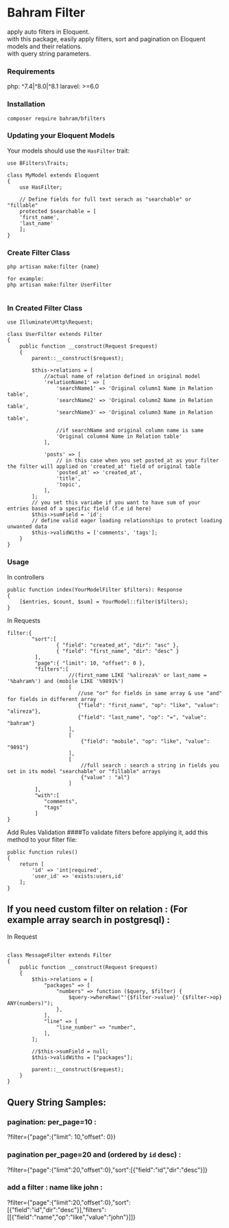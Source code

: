 # Bahram Filter
apply auto filters in Eloquent. <br>
with this package, easily apply filters, sort and pagination on Eloquent models and their relations. <br>
with query string parameters. <br>    

### Requirements
php: ^7.4|^8.0|^8.1
laravel: >=6.0

### Installation
```
composer require bahram/bfilters
```
### Updating your Eloquent Models
Your models should use the `HasFilter` trait:  
```
use BFilters\Traits;

class MyModel extends Eloquent
{
    use HasFilter;
    
    // Define fields for full text serach as "searchable" or "fillable"
    protected $searchable = [ 
    'first_name',
    'last_name' 
    ];
}

```
### Create Filter Class
```
php artisan make:filter {name}

for example: 
php artisan make:filter UserFilter


```
### In Created Filter Class
```
use Illuminate\Http\Request;

class UserFilter extends Filter
{
    public function __construct(Request $request)
    {
        parent::__construct($request);
        
        $this->relations = [
            //actual name of relation defined in original model
            'relationName1' => [ 
                'searchName1' => 'Original column1 Name in Relation table',
                'searchName2' => 'Original column2 Name in Relation table',
                'searchName3' => 'Original column3 Name in Relation table',

                //if searchName and original column name is same
                'Original column4 Name in Relation table'
            ],
          
            'posts' => [
                // in this case when you set posted_at as your filter the filter will applied on 'created_at' field of original table
                'posted_at' => 'created_at',
                'title',
                'topic',
            ],
        ];
        // you set this variabe if you want to have sum of your entries based of a specific field (f.e id here)
        $this->sumField = 'id';
        // define valid eager loading relationships to protect loading unwanted data
        $this->validWiths = ['comments', 'tags'];
    }
}
```

### Usage
In controllers 
```
public function index(YourModelFilter $filters): Response
{
    [$entries, $count, $sum] = YourModel::filter($filters);
}
```

In Requests
```
filter:{
        "sort":[
                { "field": "created_at", "dir": "asc" },
                { "field": "first_name", "dir": "desc" }
         ],
         "page":{ "limit": 10, "offset": 0 },
         "filters":[
                    //(first_name LIKE '%alireza%' or last_name = '%bahram%') and (mobile LIKE '%9891%')
                    [ 
                       //use "or" for fields in same array & use "and" for fields in different array
                       {"field": "first_name", "op": "like", "value":  "alireza"},
                       {"field": "last_name", "op": "=", "value":  "bahram"}
                    ],
                    [
                        {"field": "mobile", "op": "like", "value": "9891"}
                    ],
                    [
                        //full search : search a string in fields you set in its model "searchable" or "fillable" arrays
                        {"value" : "al"}
                    ]
         ],
         "with":[
            "comments",
            "tags"
         ]
}
```

Add Rules Validation
####To validate filters before applying it, add this method to your filter file:
```
public function rules()
{
    return [
        'id' => 'int|required',
        'user_id' => 'exists:users,id'
    ];
}
```


## If you need custom filter on relation : (For example array search in postgresql) :
In Request
```

class MessageFilter extends Filter
{
    public function __construct(Request $request)
    {
        $this->relations = [
            "packages" => [
                "numbers" => function ($query, $filter) {
                    $query->whereRaw("'{$filter->value}' {$filter->op} ANY(numbers)");
                },
            ],
            "line" => [
                "line_number" => "number",
            ],
        ];

        //$this->sumField = null;
        $this->validWiths = ["packages"];

        parent::__construct($request);
    }
}

```


## Query String Samples:

### pagination: per_page=10 :
?filter={"page":{"limit": 10,"offset": 0}}

### pagination per_page=20 and (ordered by `id` desc) :
?filter={"page":{"limit":20,"offset":0},"sort":[{"field":"id","dir":"desc"}]}

### add a filter : name like john :
?filter={"page":{"limit":20,"offset":0},"sort":[{"field":"id","dir":"desc"}],"filters":[[{"field":"name","op":"like","value":"john"}]]}


